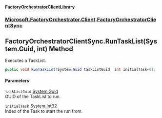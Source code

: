 #### [FactoryOrchestratorClientLibrary](./FactoryOrchestratorClientLibrary.md 'FactoryOrchestratorClientLibrary')
### [Microsoft.FactoryOrchestrator.Client](./Microsoft-FactoryOrchestrator-Client.md 'Microsoft.FactoryOrchestrator.Client').[FactoryOrchestratorClientSync](./Microsoft-FactoryOrchestrator-Client-FactoryOrchestratorClientSync.md 'Microsoft.FactoryOrchestrator.Client.FactoryOrchestratorClientSync')
## FactoryOrchestratorClientSync.RunTaskList(System.Guid, int) Method
Executes a TaskList.  
```csharp
public void RunTaskList(System.Guid taskListGuid, int initialTask=0);
```
#### Parameters
<a name='Microsoft-FactoryOrchestrator-Client-FactoryOrchestratorClientSync-RunTaskList(System-Guid_int)-taskListGuid'></a>
`taskListGuid` [System.Guid](https://docs.microsoft.com/en-us/dotnet/api/System.Guid 'System.Guid')  
GUID of the TaskList to run.  
  
<a name='Microsoft-FactoryOrchestrator-Client-FactoryOrchestratorClientSync-RunTaskList(System-Guid_int)-initialTask'></a>
`initialTask` [System.Int32](https://docs.microsoft.com/en-us/dotnet/api/System.Int32 'System.Int32')  
Index of the Task to start the run from.  
  
